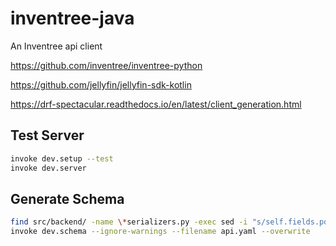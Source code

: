 # inventree-java

An Inventree api client 



https://github.com/inventree/inventree-python

https://github.com/jellyfin/jellyfin-sdk-kotlin

https://drf-spectacular.readthedocs.io/en/latest/client_generation.html

## Test Server

```sh
invoke dev.setup --test
invoke dev.server
```

## Generate Schema

```sh
find src/backend/ -name \*serializers.py -exec sed -i "s/self.fields.pop/pass# self.fields.pop/g" {} \;
invoke dev.schema --ignore-warnings --filename api.yaml --overwrite
```
